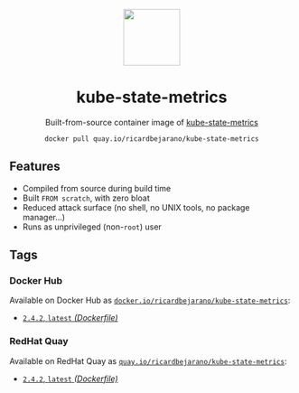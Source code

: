 <div align="center">
	<p><img src="https://emojipedia-us.s3.dualstack.us-west-1.amazonaws.com/thumbs/160/apple/325/stethoscope_1fa7a.png" width="100px"></p>
	<h1>kube-state-metrics</h1>
	<p>Built-from-source container image of <a href="https://github.com/kubernetes/kube-state-metrics">kube-state-metrics</a></p>
	<code>docker pull quay.io/ricardbejarano/kube-state-metrics</code>
</div>


## Features

* Compiled from source during build time
* Built `FROM scratch`, with zero bloat
* Reduced attack surface (no shell, no UNIX tools, no package manager...)
* Runs as unprivileged (non-`root`) user


## Tags

### Docker Hub

Available on Docker Hub as [`docker.io/ricardbejarano/kube-state-metrics`](https://hub.docker.com/r/ricardbejarano/kube-state-metrics):

- [`2.4.2`, `latest` *(Dockerfile)*](Dockerfile)

### RedHat Quay

Available on RedHat Quay as [`quay.io/ricardbejarano/kube-state-metrics`](https://quay.io/repository/ricardbejarano/kube-state-metrics):

- [`2.4.2`, `latest` *(Dockerfile)*](Dockerfile)
